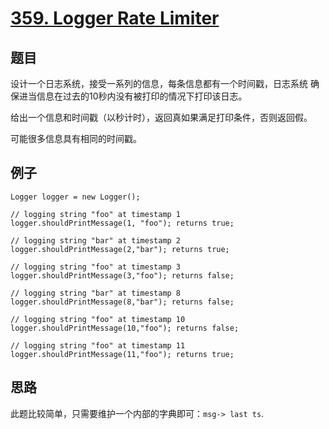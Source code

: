# [359. Logger Rate Limiter](https://leetcode.com/problems/logger-rate-limiter/)

## 题目

设计一个日志系统，接受一系列的信息，每条信息都有一个时间戳，日志系统
确保进当信息在过去的10秒内没有被打印的情况下打印该日志。

给出一个信息和时间戳（以秒计时），返回真如果满足打印条件，否则返回假。

可能很多信息具有相同的时间戳。

## 例子

```
Logger logger = new Logger();

// logging string "foo" at timestamp 1
logger.shouldPrintMessage(1, "foo"); returns true; 

// logging string "bar" at timestamp 2
logger.shouldPrintMessage(2,"bar"); returns true;

// logging string "foo" at timestamp 3
logger.shouldPrintMessage(3,"foo"); returns false;

// logging string "bar" at timestamp 8
logger.shouldPrintMessage(8,"bar"); returns false;

// logging string "foo" at timestamp 10
logger.shouldPrintMessage(10,"foo"); returns false;

// logging string "foo" at timestamp 11
logger.shouldPrintMessage(11,"foo"); returns true;
```

## 思路

此题比较简单，只需要维护一个内部的字典即可：`msg-> last ts`.
